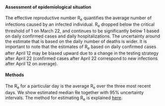 <h4>Assessment of epidemiological situation</h4>

The effective reproductive number R<sub>e</sub> quantifies the average number of infections caused by an infected individual. R<sub>e</sub> dropped below the critical threshold of 1 on March 22, and continues to be significantly below 1 based on  daily confirmed cases and daily hospitalizations. The uncertainty around the estimate that is based on the daily number of deaths is wider. It is important to note that the estimates of R<sub>e</sub> based on daily confirmed cases after April 12 may be biased upward due to a change in the testing strategy after April 22 (confirmed cases after April 22 correspond to new infections after April 12 on average).

<h4>Methods</h4>

The R<sub>e</sub> for a particular day is the average R<sub>e</sub> over the three most recent days. We show estimated median Re together with 95% uncertainty intervals. The method for estimating R<sub>e</sub> is explained [here](https://smw.ch/article/doi/smw.2020.20271).
